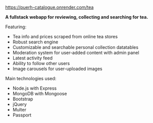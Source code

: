 https://puerh-catalogue.onrender.com/tea

**A fullstack webapp for reviewing, collecting and searching for tea.**

Featuring:
<ul>
  <li>Tea info and prices scraped from online tea stores</li>
  <li>Robust search engine</li>
  <li>Customizable and searchable personal collection datatables</li>
  <li>Moderation system for user-added content with admin panel</li>
  <li>Latest activity feed</li>
  <li>Ability to follow other users</li>
  <li>Image carousels for user-uploaded images</li>
</ul>

Main technologies used:
<ul>
  <li>Node.js with Express</li>
  <li>MongoDB with Mongoose</li>
  <li>Bootstrap</li>
  <li>jQuery</li>
  <li>Multer</li>
  <li>Passport</li>
</ul>
